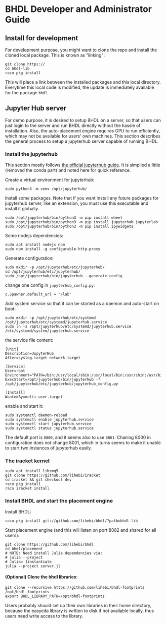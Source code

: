 # BHDL Developer and Administrator Guide

## Install for development

For development purpose, you might want to clone the repo and install the cloned
local package. This is known as "linking":

```
git clone https://
cd bhdl-lib
raco pkg install
```

This will place a link between the installed packages and this local
directory. Everytime this local code is modified, the update is immediately
available for the package `bhdl`.

## Jupyter Hub server

For demo purpose, it is desired to setup BHDL on a server, so that users can
just login to the server and run BHDL directly without the hassle of
installation. Also, the auto-placement engine requires GPU to run efficiently,
which may not be available for users' own machines. This section describes the
general process to setup a jupyterhub server capable of running BHDL.

### Install the jupyterhub

This section mostly follows [the official jupyterhub
guide](https://jupyterhub.readthedocs.io/en/latest/installation-guide-hard.html). It
is simplied a little (removed the conda part) and noted here for quick reference.


Create a virtual environment for jupyterhub:

    sudo python3 -m venv /opt/jupyterhub/

Install some packages. Note that if you want install any future packages for
jupyterhub server, like an extension, you must use this executable and install
it globally.

    sudo /opt/jupyterhub/bin/python3 -m pip install wheel
    sudo /opt/jupyterhub/bin/python3 -m pip install jupyterhub jupyterlab
    sudo /opt/jupyterhub/bin/python3 -m pip install ipywidgets

Some nodejs dependencies:

    sudo apt install nodejs npm
    sudo npm install -g configurable-http-proxy

Generate configuration:

    sudo mkdir -p /opt/jupyterhub/etc/jupyterhub/
    cd /opt/jupyterhub/etc/jupyterhub/
    sudo /opt/jupyterhub/bin/jupyterhub --generate-config

change one config in `jupyterhub_config.py`:

    c.Spawner.default_url = '/lab'

Add system service so that it can be started as a daemon and auto-start on boot:

    sudo mkdir -p /opt/jupyterhub/etc/systemd
    /opt/jupyterhub/etc/systemd/jupyterhub.service
    sudo ln -s /opt/jupyterhub/etc/systemd/jupyterhub.service /etc/systemd/system/jupyterhub.service

the service file content:

    [Unit]
    Description=JupyterHub
    After=syslog.target network.target

    [Service]
    User=root
    Environment="PATH=/bin:/usr/local/sbin:/usr/local/bin:/usr/sbin:/usr/bin:/opt/jupyterhub/bin"
    ExecStart=/opt/jupyterhub/bin/jupyterhub -f /opt/jupyterhub/etc/jupyterhub/jupyterhub_config.py

    [Install]
    WantedBy=multi-user.target

enable and start it:

    sudo systemctl daemon-reload
    sudo systemctl enable jupyterhub.service
    sudo systemctl start jupyterhub.service
    sudo systemctl status jupyterhub.service

The default port is `8000`, and it seems also to use `8001`. Chaning 8000 in
configuration does not change 8001, which in turns seems to make it unable to
start two instances of jupyterhub easily.

### The iracket kernel

```
sudo apt install libzmq5
git clone https://github.com/lihebi/iracket
cd iracket && git checkout dev
raco pkg install
raco iracket install
```

### Install BHDL and start the placement engine
Install BHDL:

```
raco pkg install git://github.com/lihebi/bhdl/?path=bhdl-lib
```

Start placement engine (and this will listen on port 8082 and shared for all
users):


```
git clone https://github.com/lihebi/bhdl
cd bhdl/placement
# NOTE: Need install Julia dependencies via:
# julia --project
# Julia> ]instantiate
julia --project server.jl
```


#### (Optional) Clone the bhdl libraries:

```
git clone --recursive https://github.com/lihebi/bhdl-footprints /opt/bhdl-footprints
export BHDL_LIBRARY_PATH=/opt/bhdl-footprints
```

Users probably should set up their own libraries in their home directory,
because the easyeda library is written to disk if not available locally, thus users need write access to the library.
